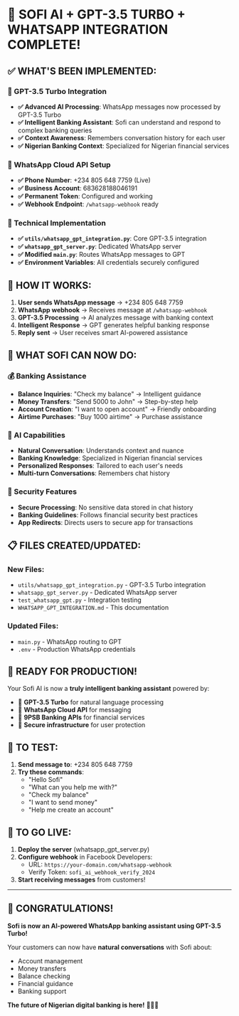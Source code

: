 # 🤖 SOFI AI + GPT-3.5 TURBO + WHATSAPP INTEGRATION COMPLETE!

## ✅ WHAT'S BEEN IMPLEMENTED:

### 🧠 GPT-3.5 Turbo Integration
- **✅ Advanced AI Processing**: WhatsApp messages now processed by GPT-3.5 Turbo
- **✅ Intelligent Banking Assistant**: Sofi can understand and respond to complex banking queries
- **✅ Context Awareness**: Remembers conversation history for each user
- **✅ Nigerian Banking Context**: Specialized for Nigerian financial services

### 📱 WhatsApp Cloud API Setup
- **✅ Phone Number**: +234 805 648 7759 (Live)
- **✅ Business Account**: 683628188046191
- **✅ Permanent Token**: Configured and working
- **✅ Webhook Endpoint**: `/whatsapp-webhook` ready

### 🔧 Technical Implementation
- **✅ `utils/whatsapp_gpt_integration.py`**: Core GPT-3.5 integration
- **✅ `whatsapp_gpt_server.py`**: Dedicated WhatsApp server
- **✅ Modified `main.py`**: Routes WhatsApp messages to GPT
- **✅ Environment Variables**: All credentials securely configured

## 🚀 HOW IT WORKS:

1. **User sends WhatsApp message** → +234 805 648 7759
2. **WhatsApp webhook** → Receives message at `/whatsapp-webhook`
3. **GPT-3.5 Processing** → AI analyzes message with banking context
4. **Intelligent Response** → GPT generates helpful banking response
5. **Reply sent** → User receives smart AI-powered assistance

## 🎯 WHAT SOFI CAN NOW DO:

### 💰 Banking Assistance
- **Balance Inquiries**: "Check my balance" → Intelligent guidance
- **Money Transfers**: "Send 5000 to John" → Step-by-step help
- **Account Creation**: "I want to open account" → Friendly onboarding
- **Airtime Purchases**: "Buy 1000 airtime" → Purchase assistance

### 🤖 AI Capabilities
- **Natural Conversation**: Understands context and nuance
- **Banking Knowledge**: Specialized in Nigerian financial services
- **Personalized Responses**: Tailored to each user's needs
- **Multi-turn Conversations**: Remembers chat history

### 🔐 Security Features
- **Secure Processing**: No sensitive data stored in chat history
- **Banking Guidelines**: Follows financial security best practices
- **App Redirects**: Directs users to secure app for transactions

## 📋 FILES CREATED/UPDATED:

### New Files:
- `utils/whatsapp_gpt_integration.py` - GPT-3.5 Turbo integration
- `whatsapp_gpt_server.py` - Dedicated WhatsApp server
- `test_whatsapp_gpt.py` - Integration testing
- `WHATSAPP_GPT_INTEGRATION.md` - This documentation

### Updated Files:
- `main.py` - WhatsApp routing to GPT
- `.env` - Production WhatsApp credentials

## 🎊 READY FOR PRODUCTION!

Your Sofi AI is now a **truly intelligent banking assistant** powered by:
- 🤖 **GPT-3.5 Turbo** for natural language processing
- 📱 **WhatsApp Cloud API** for messaging
- 🏦 **9PSB Banking APIs** for financial services
- 🔐 **Secure infrastructure** for user protection

## 📱 TO TEST:

1. **Send message to**: +234 805 648 7759
2. **Try these commands**:
   - "Hello Sofi"
   - "What can you help me with?"
   - "Check my balance"
   - "I want to send money"
   - "Help me create an account"

## 🔧 TO GO LIVE:

1. **Deploy the server** (whatsapp_gpt_server.py)
2. **Configure webhook** in Facebook Developers:
   - URL: `https://your-domain.com/whatsapp-webhook`
   - Verify Token: `sofi_ai_webhook_verify_2024`
3. **Start receiving messages** from customers!

---

## 🎉 CONGRATULATIONS!

**Sofi is now an AI-powered WhatsApp banking assistant using GPT-3.5 Turbo!**

Your customers can now have **natural conversations** with Sofi about:
- Account management
- Money transfers  
- Balance checking
- Financial guidance
- Banking support

**The future of Nigerian digital banking is here!** 🚀🇳🇬
